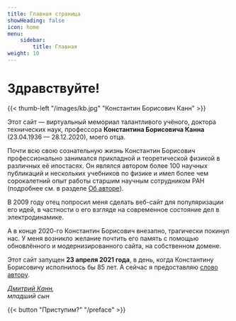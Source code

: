 ```yaml
---
title: Главная страница
showHeading: false
icon: home
menu:
    sidebar:
        title: Главная
weight: 10
---
```


# Здравствуйте!

{{< thumb-left "/images/kb.jpg" "Константин Борисович Канн" >}}

Этот сайт — виртуальный мемориал талантливого учёного, доктора технических наук, профессора **Константина Борисовича Канна** (23.04.1936 — 28.12.2020), моего отца.

Почти всю свою сознательную жизнь Константин Борисович профессионально занимался прикладной и теоретической физикой в различных её ипостасях. Он являлся автором более 100 научных публикаций и нескольких учебников по физике и имел более чем сорокалетний опыт работы старшим научным сотрудником РАН (подробнее см. в разделе [Об авторе](/about)).

В 2009 году отец попросил меня сделать веб-сайт для популяризации его идей, в частности о его взгляде на современное состояние дел в электродинамике.

А в конце 2020-го Константин Борисович внезапно, трагически покинул нас. У меня возникло желание почтить его память с помощью обновлённого и модернизированного сайта, на собственном домене.

Этот сайт запущен **23 апреля 2021 года**, в день, когда Константину Борисовичу исполнилось бы 85 лет. А сейчас я предоставляю [слово автору](/preface).

*[Дмитрий Канн](https://yktoo.com/),<br>
младший сын*

{{< button "Приступим?" "/preface" >}}
